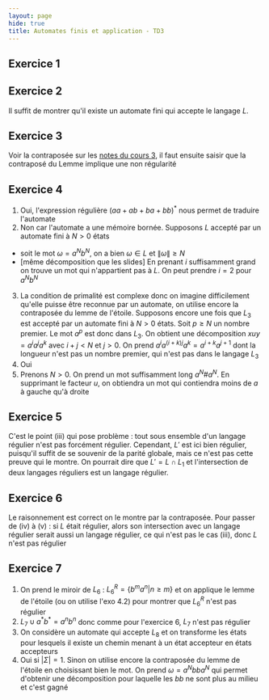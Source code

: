 ```yaml
---
layout: page
hide: true
title: Automates finis et application - TD3
---
```


## Exercice 1

## Exercice 2

Il suffit de montrer qu'il existe un automate fini qui accepte le langage $L$.

## Exercice 3

Voir la contraposée sur les [notes du cours 3](/assets/md/cours3), il faut ensuite saisir que la contraposé du Lemme implique une non régularité

## Exercice 4

1. Oui, l'expression régulière $(aa+ab+ba+bb)^\ast$ nous permet de traduire l'automate
2. Non car l'automate a une mémoire bornée. Supposons $L$ accepté par un automate fini à $N>0$ états

+ soit le mot $\omega = a^N b^N$, on a bien $\omega \in L$ et $\| \omega\|\geq N$
+ [même décomposition que les slides]
  En prenant $i$ suffisamment grand on trouve un mot qui n'appartient pas à $L$. On peut prendre $i=2$ pour $a^N b^N$

3. La condition de primalité est complexe donc on imagine difficilement qu'elle puisse être reconnue par un automate, on utilise encore la contraposée du lemme de l'étoile. Supposons encore une fois que $L_3$ est accepté par un automate fini à $N>0$ états. Soit $p \geq N$ un nombre premier. Le mot $a^p$ est donc dans $L_3$. On obtient une décomposition $xuy=a^i a^j a^k$ avec $i+j < N$ et $j > 0$. On prend $a^i a^{(i+k)j}a^k=a^{i+k}a^{j+1}$ dont la longueur n'est pas un nombre premier, qui n'est pas dans le langage $L_3$
4. Oui
5. Prenons $N>0$. On prend un mot suffisamment long $a^N \# a^N$. En supprimant le facteur $u$, on obtiendra un mot qui contiendra moins de $a$ à gauche qu'à droite

## Exercice 5

C'est le point (iii) qui pose problème : tout sous ensemble d'un langage régulier n'est pas forcément régulier. Cependant, $L'$ est ici bien régulier, puisqu'il suffit de se souvenir de la parité globale, mais ce n'est pas cette preuve qui le montre. On pourrait dire que $L'=L \cap L_1$ et l'intersection de deux langages réguliers est un langage régulier.

## Exercice 6

Le raisonnement est correct on le montre par la contraposée. Pour passer de (iv) à (v) : si $L$ était régulier, alors son intersection avec un langage régulier serait aussi un langage régulier, ce qui n'est pas le cas (iii), donc $L$ n'est pas régulier

## Exercice 7

1. On prend le miroir de $L_6$ : $L_{6}^R=\{b^m a^n | n \geq m\}$ et on applique le lemme de l'étoile (ou on utilise l'exo 4.2) pour montrer que $L_6^R$ n'est pas régulier
2. $L_7 \cup a^\ast b^\ast = a^n b^n$ donc comme pour l'exercice 6, $L_7$ n'est pas régulier
3. On considère un automate qui accepte $L_8$ et on transforme les états pour lesquels il existe un chemin menant à un état accepteur en états accepteurs
4. Oui si $|\Sigma|=1$. Sinon on utilise encore la contraposée du lemme de l'étoile en choisissant bien le mot. On prend $\omega=a^N bb a^N$ qui permet d'obtenir une décomposition pour laquelle les $bb$ ne sont plus au milieu et c'est gagné

